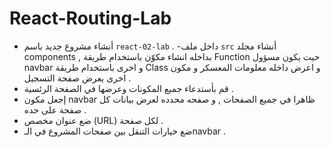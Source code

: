 # React-Routing-Lab
- أنشاء مشروع جديد باسم `react-02-lab` .
-داخل ملف `src` أنشاء مجلد  components , بداخله انشاء مكوّن باستخدام طريقة Function حيت يكون مسؤول navbar   و اخرى باستخدام طريقة Class و اعرض داخله معلومات المعسكر و مكون اخرى يعرض صفحة التسجيل   .
- قم بأستدعاء جميع المكونات وعرضها في الصفحة الرئسية .
- إجعل مكون navbar ظاهرا في جميع الصفحات , و صفحه محدده لعرض بيانات كل صفحة على حده .
- ضع عنوان مخصص (URL) لكل صفحة .
- ضع خيارات التنقل بين صفحات المشروع في الـnavbar . 
